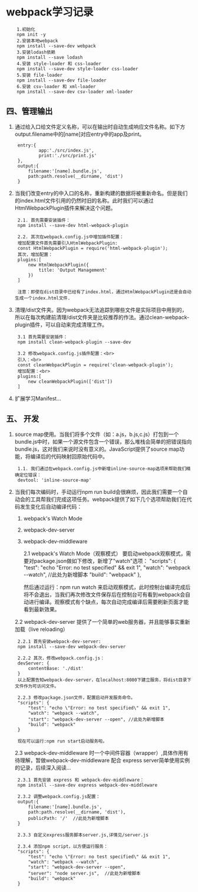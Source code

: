 
webpack学习记录
==============================
        1.初始化
        npm init -y
        2.安装本地webpack
        npm install --save-dev webpack
        3.安装lodash依赖
        npm install --save lodash
        4.安装 style-loader 和 css-loader
        npm install --save-dev style-loader css-loader
        5.安装 file-loader
        npm install --save-dev file-loader
        6.安装 csv-loader 和 xml-loader
        npm install --save-dev csv-loader xml-loader

四、管理输出
----------------------------
1. 通过给入口给文件定义名称，可以在输出时自动生成响应文件名称。如下方output.filename中的[name]对应entry中的app及print。

        entry:{
                app:'./src/index.js',
                print:'./src/print.js'
        },
        output:{
            filename:'[name].bundle.js',
            path:path.resolve(__dirname, 'dist')
        }

2. 当我们改变entry的中入口的名称，重新构建的数据将被重新命名。但是我们的index.html文件引用的仍然时旧的名称。此时我们可以通过HtmlWebpackPlugin插件来解决这个问题。

        2.1. 首先需要安装插件：
        npm install --save-dev html-webpack-plugin

        2.2. 其次在webpack.config.js中增加插件配置：
        增加配置文件首先需要引入HtmlWebpackPlugin:
        const HtmlWebpackPlugin = require('html-webpack-plugin');
        其次，增加配置：
        plugins:[
            new HtmlWebpackPlugin({
                title: 'Output Management'
            })
        ]

        注意：即使在dist目录中已经有了index.html，通过HtmlWebpackPlugin还是会自动生成一个index.html文件.

3. 清理/dist文件夹。因为webpack无法追踪到哪些文件是实际项目中用到的，所以在每次构建前清理/dist文件夹是比较推荐的作法。通过clean-webpack-plugin插件，可以自动来完成清理工作。

        3.1 首先需要安装插件：
        npm install clean-webpack-plugin --save-dev

        3.2 修改webpack.config.js插件配置：<br>
        引入：<br>
        const cleanWebpackPlugin = require('clean-webpack-plugin');
        增加配置：<br>
        plugins:[
            new cleanWebpackPlugin(['dist'])
        ]

4. 扩展学习Manifest...

五、 开发
---------------------------------------
1. source map使用。当我们将多个文件（如：a.js，b.js,c.js）打包到一个bundle.js中时，如果一个源文件包含一个错误，那么堆栈会简单的把错误指向bundle.js，这对我们来说时没有意义的。JavaScript提供了source map功能，将编译后的代码映射回原始代码中。

        1.1. 我们通过在webpack.config.js中新增inline-source-map选项来帮助我们精确定位错误：
        devtool: 'inline-source-map'

2. 当我们每次编码时，手动运行npm run build会很麻烦，因此我们需要一个自动会的工具帮我们完成这项任务。webpack提供了如下几个选项帮助我们在代码发生变化后自动编译代码：
    1. webpack's Watch Mode
    2. webpack-dev-server
    3. webpack-dev-middleware

        2.1 webpack's Watch Mode（观察模式）
        要启动webpack观察模式，需要对package.json做如下修改，新增了"watch"选项：
        "scripts": {
            "test": "echo \"Error: no test specified\" && exit 1",
            "watch": "webpack --watch",  //此处为新增脚本
            "build": "webpack"
        },

        然后通过运行：npm run watch
        来启动观察模式，此时控制台编译完成后将不会退出，当我们再次修改文件保存后在控制台可有看到webpack会自动进行编译。观察模式有个缺点，每次自动完成编译后需要刷新页面才能看到最新效果。

    2.2 webpack-dev-server 提供了一个简单的web服务器，并且能够事实重新加载（live reloading）

        2.2.1 首先安装webpack-dev-server:
        npm install --save-dev webpack-dev-server

        2.2.2 其次，修改webpack.config.js：
        devServer: {
            contentBase: './dist'
        }
        以上配置告知webpack-dev-server，在localhost:8080下建立服务，将dist目录下文件作为可访问文件。

        2.2.3 修改package.json文件，配置启动开发服务命令。
        "scripts": {
            "test": "echo \"Error: no test specified\" && exit 1",
            "watch": "webpack --watch",
            "start": "webpack-dev-server --open", //此处为新增脚本
            "build": "webpack"
        }

        现在可以运行:npm run start启动服务啦。

    2.3 webpack-dev-middleware 时一个中间件容器（wrapper）,具体作用有待理解，暂做webpack-dev-middleware 配合 express server简单使用实例的记录，后续深入阅读...

        2.3.1 首先安装 express 和 webpack-dev-middleware：
        npm install --save-dev express webpack-dev-middleware

        2.3.2 调整webpack.config.js配置：
        output:{
            filename:'[name].bundle.js',
            path:path.resolve(__dirname, 'dist'),
            publicPath: '/'  //此处为新增脚本
        }

        2.3.3 自定义express服务脚本server.js,详情见/server.js

        2.3.4 添加npm script，以方便运行服务：
        "scripts": {
            "test": "echo \"Error: no test specified\" && exit 1",
            "watch": "webpack --watch",
            "start": "webpack-dev-server --open",
            "server": "node server.js",  //此处为新增脚本
            "build": "webpack"
        }

